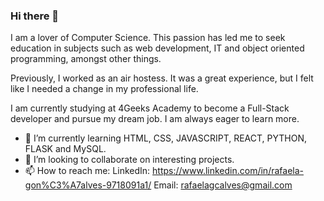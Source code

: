 ### Hi there 👋

I am a lover of Computer Science. This passion has led me to seek education in subjects such as web development, IT and object oriented programming, amongst other things. 

Previously, I worked as an air hostess. It was a great experience, but I felt like I needed a change in my professional life. 

I am currently studying at 4Geeks Academy to become a Full-Stack developer and pursue my dream job. I am always eager to learn more. 

- 🌱 I’m currently learning HTML, CSS, JAVASCRIPT, REACT, PYTHON, FLASK and MySQL.
- 👯 I’m looking to collaborate on interesting projects.
- 📫 How to reach me: LinkedIn: https://www.linkedin.com/in/rafaela-gon%C3%A7alves-9718091a1/
                      Email: rafaelagcalves@gmail.com

